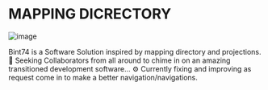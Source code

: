 # MAPPING DICRECTORY
![image](https://github.com/user-attachments/assets/5017e789-b156-4dfe-86ca-c8a7739d775d)

Bint74 is a Software Solution inspired by mapping directory and projections. 
👬 Seeking Collaborators from all around to chime in on an amazing transitioned development software...
⚙️ Currently fixing and improving as request come in to make a better navigation/navigations.
